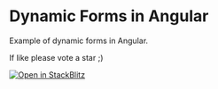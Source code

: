 # Dynamic Forms in Angular
Example of dynamic forms in Angular.

If like please vote a star ;) 

[![Open in StackBlitz](https://developer.stackblitz.com/img/open_in_stackblitz.svg)](https://stackblitz.com/github/danywalls/dynamic-forms)
